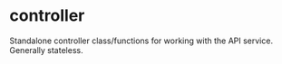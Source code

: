 # controller
Standalone controller class/functions for working with the API service. Generally stateless.